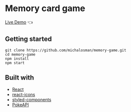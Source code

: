 # Memory card game

[Live Demo](https://michalosman.github.io/memory-card/) :point_left:

## Getting started

```
git clone https://github.com/michalosman/memory-game.git
cd memory-game
npm install
npm start
```

## Built with

- [React](https://reactjs.org/)
- [react-icons](https://www.npmjs.com/package/react-icons)
- [styled-components](https://styled-components.com/)
- [PokeAPI](https://pokeapi.co/)

